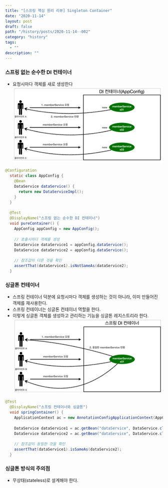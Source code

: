 ```yaml
---
title: "[스프링 핵심 원리 리뷰] Singleton Container"
date: "2020-11-14"
layout: post
draft: false
path: "/history/posts/2020-11-14--002"
category: "history"
tags:
  - ""
description: ""
---
```


### 스프링 없는 순수한 DI 컨테이너 
* 요청시마다 객체를 새로 생성한다
![](./002-01.PNG)

```java
@Configuration
  static class AppConfig {
    @Bean
    DataService dataService() {
      return new DataServiceImpl();
    }
  }

  @Test
  @DisplayName("스프링 없는 순수한 DI 컨테이너")
  void pureContainer() {
    AppConfig appConfig = new AppConfig();

    // 호출시마다 객체를 생성
    DataService dataService1 = appConfig.dataService();
    DataService dataService2 = appConfig.dataService();

    // 참조값이 다른 것을 확인
    assertThat(dataService1).isNotSameAs(dataService2);
  }
```

### 싱글톤 컨테이너
* 스프링 컨테이너 덕분에 요청시마다 객체를 생성하는 것이 아니라, 이미 만들어진 객체를 재사용한다.
* 스프링 컨테이너는 싱글톤 컨테이너 역할을 한다.
* 이렇게 싱글톤 객체를 생성하고 관리하는 기능을 싱글톤 레지스트리라 한다.
![](./002-02.PNG)

```java
@Test
  @DisplayName("스프링 컨테이너와 싱글톤")
  void springContainer() {
    ApplicationContext ac = new AnnotationConfigApplicationContext(AppConfig.class);

    DataService dataService1 = ac.getBean("dataService", DataService.class);
    DataService dataService2 = ac.getBean("dataService", DataService.class);

    // 참조값이 동일한 것을 확인
    assertThat(dataService1).isSameAs(dataService2);
  }

```


### 싱글톤 방식의 주의점
* 무상태(stateless)로 설계해야 한다.
